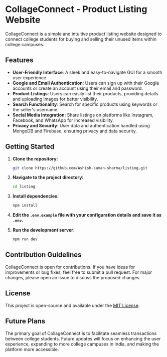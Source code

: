# CollageConnect - Product Listing Website

CollageConnect is a simple and intuitive product listing website designed to connect college students for buying and selling their unused items within college campuses.

## Features

- **User-Friendly Interface**: A sleek and easy-to-navigate GUI for a smooth user experience.
- **Google and Email Authentication**: Users can sign up with their Google accounts or create an account using their email and password.
- **Product Listings**: Users can easily list their products, providing details and uploading images for better visibility.
- **Search Functionality**: Search for specific products using keywords or the seller's username.
- **Social Media Integration**: Share listings on platforms like Instagram, Facebook, and WhatsApp for increased visibility.
- **Privacy and Security**: User data and authentication handled using MongoDB and Firebase, ensuring privacy and data security.

## Getting Started

1. **Clone the repository:**
    ```bash
    git clone https://github.com/Ashish-suman-sharma/listing.git
    ```

2. **Navigate to the project directory:**
    ```bash
    cd listing
    ```

3. **Install dependencies:**
    ```bash
    npm install
    ```

4. **Edit the `.env.example` file with your configuration details and save it as `.env`.**

5. **Run the development server:**
    ```bash
    npm run dev
    ```

## Contribution Guidelines

CollageConnect is open for contributions. If you have ideas for improvements or bug fixes, feel free to submit a pull request. For major changes, please open an issue to discuss the proposed changes.

## License

This project is open-source and available under the [MIT License](LICENSE).

## Future Plans

The primary goal of CollageConnect is to facilitate seamless transactions between college students. Future updates will focus on enhancing the user experience, expanding to more college campuses in India, and making the platform more accessible.

